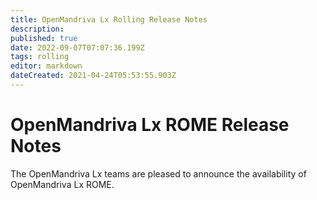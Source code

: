 ```yaml
---
title: OpenMandriva Lx Rolling Release Notes
description: 
published: true
date: 2022-09-07T07:07:36.199Z
tags: rolling
editor: markdown
dateCreated: 2021-04-24T05:53:55.903Z
---
```


# OpenMandriva Lx ROME Release Notes
The OpenMandriva Lx teams are pleased to announce the availability of OpenMandriva Lx ROME.
